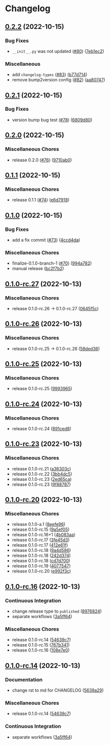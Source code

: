 # Changelog

## [0.2.2](https://github.com/bowentan/glob-linters/compare/v0.2.1...v0.2.2) (2022-10-15)


### Bug Fixes

* `__init__.py` was not updated ([#80](https://github.com/bowentan/glob-linters/issues/80)) ([7eb1ec2](https://github.com/bowentan/glob-linters/commit/7eb1ec203fd4b95e7f901fefa1abb07a6feb63a1))


### Miscellaneous

* add `changelog-types` ([#83](https://github.com/bowentan/glob-linters/issues/83)) ([b77d714](https://github.com/bowentan/glob-linters/commit/b77d714c2bc1b322ce62788105bea9c7874aace2))
* remove bump2version config ([#82](https://github.com/bowentan/glob-linters/issues/82)) ([aa80747](https://github.com/bowentan/glob-linters/commit/aa80747aff60a7b37d2430ae49bc06e00d5d96f6))

## [0.2.1](https://github.com/bowentan/glob-linters/compare/v0.2.0...v0.2.1) (2022-10-15)


### Bug Fixes

* version bump bug test ([#78](https://github.com/bowentan/glob-linters/issues/78)) ([6809d80](https://github.com/bowentan/glob-linters/commit/6809d80af5097da6d0fefa9cd7af2530e27b7ba8))

## [0.2.0](https://github.com/bowentan/glob-linters/compare/v0.1.1...v0.2.0) (2022-10-15)


### Miscellaneous Chores

* release 0.2.0 ([#76](https://github.com/bowentan/glob-linters/issues/76)) ([9710ab0](https://github.com/bowentan/glob-linters/commit/9710ab0521c757da24676dbc521522e3611ec5a3))

## [0.1.1](https://github.com/bowentan/glob-linters/compare/v0.1.0...v0.1.1) (2022-10-15)


### Miscellaneous Chores

* release 0.1.1 ([#74](https://github.com/bowentan/glob-linters/issues/74)) ([e6d7918](https://github.com/bowentan/glob-linters/commit/e6d7918336b8e54b4a9284164584393bcf9aaae0))

## [0.1.0](https://github.com/bowentan/glob-linters/compare/v0.1.0-rc.27...v0.1.0) (2022-10-15)


### Bug Fixes

* add a fix commit ([#73](https://github.com/bowentan/glob-linters/issues/73)) ([4ccd4da](https://github.com/bowentan/glob-linters/commit/4ccd4da34d210603c5a3cd03a8111ac724345e34))


### Miscellaneous Chores

* finalize-0.1.0-branch-1 ([#70](https://github.com/bowentan/glob-linters/issues/70)) ([994a782](https://github.com/bowentan/glob-linters/commit/994a78277df6212b9737fa608a2c59cd6bf0397e))
* manual release ([bc2f7b2](https://github.com/bowentan/glob-linters/commit/bc2f7b2f5377c28c1d2de268f4205d109dfaaa55))

## [0.1.0-rc.27](https://github.com/bowentan/glob-linters/compare/v0.1.0-rc.26...v0.1.0-rc.27) (2022-10-13)


### Miscellaneous Chores

* release 0.1.0-rc.26 → 0.1.0-rc.27 ([0645f5c](https://github.com/bowentan/glob-linters/commit/0645f5cc92a1a70a70cb7d39c0db82f7cc7ebb64))

## [0.1.0-rc.26](https://github.com/bowentan/glob-linters/compare/v0.1.0-rc.25...v0.1.0-rc.26) (2022-10-13)


### Miscellaneous Chores

* release 0.1.0-rc.25 → 0.1.0-rc.26 ([58ded36](https://github.com/bowentan/glob-linters/commit/58ded361c6ec129b00fc04173612549bbb7576fe))

## [0.1.0-rc.25](https://github.com/bowentan/glob-linters/compare/v0.1.0-rc.24...v0.1.0-rc.25) (2022-10-13)


### Miscellaneous Chores

* release 0.1.0-rc.25 ([9993965](https://github.com/bowentan/glob-linters/commit/999396556893dc4b3908cab7103bb9eb110e81be))

## [0.1.0-rc.24](https://github.com/bowentan/glob-linters/compare/v0.1.0-rc.23...v0.1.0-rc.24) (2022-10-13)


### Miscellaneous Chores

* release 0.1.0-rc.24 ([891ced8](https://github.com/bowentan/glob-linters/commit/891ced8e6d131069392268f19e981d795c554bfc))

## [0.1.0-rc.23](https://github.com/bowentan/glob-linters/compare/v0.1.0-rc.20...v0.1.0-rc.23) (2022-10-13)


### Miscellaneous Chores

* release 0.1.0-rc.21 ([a36303c](https://github.com/bowentan/glob-linters/commit/a36303c916f64dfbabd0c0a446b58cf6a5757c78))
* release 0.1.0-rc.22 ([3bb4dc5](https://github.com/bowentan/glob-linters/commit/3bb4dc5d64f9d0f57f5a383168eeaa6b56e1a236))
* release 0.1.0-rc.23 ([2ed65ca](https://github.com/bowentan/glob-linters/commit/2ed65ca59e92ce4d07ca2cdab203ea1b6253ec56))
* release 0.1.0-rc.23 ([9f88787](https://github.com/bowentan/glob-linters/commit/9f88787921e61f418fe1adff077fe4014a10db8d))

## [0.1.0-rc.20](https://github.com/bowentan/glob-linters/compare/v0.1.0-rc.16...v0.1.0-rc.20) (2022-10-13)


### Miscellaneous Chores

* release 0.1.0-a.1 ([8eefe96](https://github.com/bowentan/glob-linters/commit/8eefe96577bc4fac546389d39fe801c348124566))
* release 0.1.0-rc.15 ([9a5ef05](https://github.com/bowentan/glob-linters/commit/9a5ef05f26c51332d49557fd03d07267e5b1902f))
* release 0.1.0-rc.16+1 ([4b083aa](https://github.com/bowentan/glob-linters/commit/4b083aab8e872bbe5b27298e0c6eb801a0b9ac26))
* release 0.1.0-rc.17 ([3fe45d3](https://github.com/bowentan/glob-linters/commit/3fe45d37b1a678df23d6efd756a739e812f7afac))
* release 0.1.0-rc.17 ([412e61f](https://github.com/bowentan/glob-linters/commit/412e61f8457a9a303ce74d23d2dad5b2e8ad6003))
* release 0.1.0-rc.18 ([9a4d586](https://github.com/bowentan/glob-linters/commit/9a4d586cf9282a90174c91c95489842651aa47e9))
* release 0.1.0-rc.18 ([242d374](https://github.com/bowentan/glob-linters/commit/242d37404567157df84d22d60dc0b2e1ecb85df6))
* release 0.1.0-rc.18 ([cd7d700](https://github.com/bowentan/glob-linters/commit/cd7d700958f833e010cdccdc211990073d184f2f))
* release 0.1.0-rc.19 ([4077547](https://github.com/bowentan/glob-linters/commit/407754780f7756ce05cf051d92250e5ebde1adbd))
* release 0.1.0-rc.20 ([e992f3c](https://github.com/bowentan/glob-linters/commit/e992f3c43d59c66fc85ba0b45b0bd9064adfc6b9))

## [0.1.0-rc.16](https://github.com/bowentan/glob-linters/compare/v0.1.0-rc.14...v0.1.0-rc.16) (2022-10-13)


### Continuous Integration

* change release type to `published` ([8976824](https://github.com/bowentan/glob-linters/commit/89768245990625e414f2d3773865a02ce8611653))
* separate workflows ([3a5ff64](https://github.com/bowentan/glob-linters/commit/3a5ff64dea7614053f8c9509abec6cb0d4333b5a))


### Miscellaneous Chores

* release 0.1.0-rc.14 ([54639c7](https://github.com/bowentan/glob-linters/commit/54639c701c5022b8540adad164a72eaad7584d57))
* release 0.1.0-rc.15 ([767b341](https://github.com/bowentan/glob-linters/commit/767b341fd6aa020c86c28a1009230a12f6883708))
* release 0.1.0-rc.16 ([108e7e0](https://github.com/bowentan/glob-linters/commit/108e7e02815e6824334dcb2868e977a678a5f411))

## [0.1.0-rc.14](https://github.com/bowentan/glob-linters/compare/v0.1.0-rc.13...v0.1.0-rc.14) (2022-10-13)

### Documentation

-   change rst to md for CHANGELOG ([5639a29](https://github.com/bowentan/glob-linters/commit/5639a291ce7724cce54dbd19924eba32a5b785bd))

### Miscellaneous Chores

-   release 0.1.0-rc.14 ([54639c7](https://github.com/bowentan/glob-linters/commit/54639c701c5022b8540adad164a72eaad7584d57))

### Continuous Integration

-   separate workflows ([3a5ff64](https://github.com/bowentan/glob-linters/commit/3a5ff64dea7614053f8c9509abec6cb0d4333b5a))
